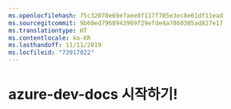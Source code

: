 ```yaml
---
ms.openlocfilehash: 75c32078e69e7aee0f117f785e3ec8e61df11ead
ms.sourcegitcommit: 9b60ed7968943969f29efde4a7860305ad827e17
ms.translationtype: HT
ms.contentlocale: ko-KR
ms.lasthandoff: 11/11/2019
ms.locfileid: "73917022"
---
```

# <a name="welcome-to-azure-dev-docs"></a>azure-dev-docs 시작하기!